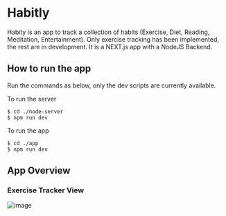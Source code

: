 # Habitly

Habity is an app to track a collection of habits (Exercise, Diet, Reading, Meditation, Entertainment). Only exercise tracking has been implemented, the rest are in development. It is a NEXT.js app with a NodeJS Backend. 

## How to run the app
Run the commands as below, only the dev scripts are currently available.

To run the server
```console
$ cd ./node-server
$ npm run dev
```
To run the app
```console
$ cd ./app
$ npm run dev
```

## App Overview

### Exercise Tracker View

![image](https://user-images.githubusercontent.com/30584935/139685094-76435648-2bfd-407a-b52b-2ea0a8afbd1e.png)


